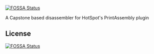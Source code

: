 [![FOSSA Status](https://app.fossa.io/api/projects/git%2Bgithub.com%2Fgaryttierney%2Fcapstone-hsdis.svg?type=shield)](https://app.fossa.io/projects/git%2Bgithub.com%2Fgaryttierney%2Fcapstone-hsdis?ref=badge_shield)

A Capstone based disassembler for HotSpot's PrintAssembly plugin


## License
[![FOSSA Status](https://app.fossa.io/api/projects/git%2Bgithub.com%2Fgaryttierney%2Fcapstone-hsdis.svg?type=large)](https://app.fossa.io/projects/git%2Bgithub.com%2Fgaryttierney%2Fcapstone-hsdis?ref=badge_large)